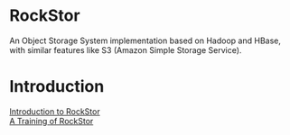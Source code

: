RockStor
========

An Object Storage System implementation based on Hadoop and HBase, with similar features like S3 (Amazon Simple Storage Service). 

# Introduction 
  [Introduction to RockStor](http://www.slideshare.net/schubertzhang/rockstor-a-cloud-object-system-based-on-hadoop)   
  [A Training of RockStor](http://www.slideshare.net/hanborq/how-to-build-cloud-storage-service-systems-13526441)   

